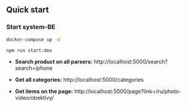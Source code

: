 ## Quick start

### Start system-BE

```bash
docker-compose up -d
```

```bash
npm run start:dev
```

- **Search product on all parsers:**
http://localhost:5000/search?search=iphone

- **Get all categories:**
http://localhost:5000/categories

- **Get items on the page:**
http://localhost:5000/page?link=/ru/photo-video/obektivy/

